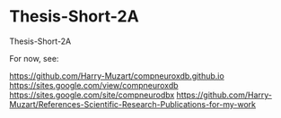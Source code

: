 # Thesis-Short-2A
Thesis-Short-2A

For now, see:

https://github.com/Harry-Muzart/compneuroxdb.github.io
https://sites.google.com/view/compneuroxdb
https://sites.google.com/site/compneurodbx
https://github.com/Harry-Muzart/References-Scientific-Research-Publications-for-my-work
